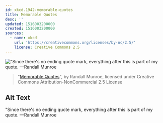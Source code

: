 ```yaml
---
id: xkcd.1942-memorable-quotes
title: Memorable Quotes
desc: ''
updated: 1516003200000
created: 1516003200000
sources:
  - name: xkcd
    url: 'https://creativecommons.org/licenses/by-nc/2.5/'
    license: Creative Commons 2.5
---
```

!["Since there's no ending quote mark, everything after this is part of my quote. —Randall Munroe](https://imgs.xkcd.com/comics/memorable_quotes.png)
> "[Memorable Quotes](https://xkcd.com/1942/)", by Randall Munroe, licensed under Creative Commons Attribution-NonCommercial 2.5 License

## Alt Text
"Since there's no ending quote mark, everything after this is part of my quote. —Randall Munroe
